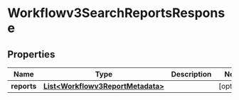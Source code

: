 

# Workflowv3SearchReportsResponse


## Properties

| Name | Type | Description | Notes |
|------------ | ------------- | ------------- | -------------|
|**reports** | [**List&lt;Workflowv3ReportMetadata&gt;**](Workflowv3ReportMetadata.md) |  |  [optional] |



